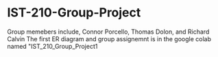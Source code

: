 # IST-210-Group-Project
Group memebers include, Connor Porcello, Thomas Dolon, and Richard Calvin
The first ER diagram and group assignemnt is in the google colab named "IST_210_Group_Project1
